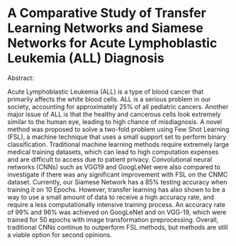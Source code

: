 # A Comparative Study of Transfer Learning Networks and Siamese Networks for Acute Lymphoblastic Leukemia (ALL) Diagnosis

Abstract: 

Acute Lymphoblastic Leukemia (ALL) is a type of blood cancer that primarily affects the white blood cells. ALL is a serious problem in our society, accounting for approximately 25% of all pediatric cancers. Another major issue of ALL is that the healthy and cancerous cells look extremely similar to the human eye, leading to high chance of misdiagnosis. A novel method was proposed to solve a two-fold problem using Few Shot Learning (FSL), a machine technique that uses a small support set to perform binary classification. Traditional machine learning methods require extremely large medical training datasets, which can lead to high computation expenses and are difficult to access due to patient privacy. Convolutional neural networks (CNNs) such as VGG19 and GoogLeNet were also compared to investigate if there was any significant improvement with FSL on the CNMC dataset. Currently, our Siamese Network has a 85% testing accuracy when training it on 10 Epochs. However, transfer learning has also shown to be a way to use a small amount of data to receive a high accuracy rate, and require a less computationally intensive training process. An accuracy rate of 99% and 96% was achieved on GoogLeNet and on VGG-19, which were trained for 50 epochs with image transformation preprocessing. Overall, traditional CNNs continue to outperform FSL methods, but methods are still a viable option for second opinions.


